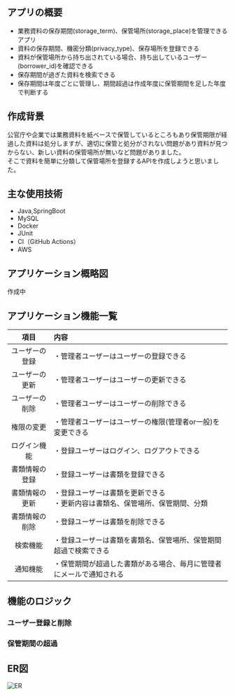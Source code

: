 ## アプリの概要
* 業務資料の保存期間(storage_term)、保管場所(storage_place)を管理できるアプリ
* 資料の保存期間、機密分類(privacy_type)、保存場所を登録できる
* 資料が保管場所から持ち出されている場合、持ち出しているユーザー(borrower_id)を確認できる
* 保存期間が過ぎた資料を検索できる
* 保存期間は年度ごとに管理し、期間超過は作成年度に保管期間を足した年度で判断する

## 作成背景
公官庁や企業では業務資料を紙ベースで保管しているところもあり保管期限が経過した資料は処分しますが、適切に保管と処分がされない問題があり資料が見つからない、新しい資料の保管場所が無いなど問題がありました。<br>
そこで資料を簡単に分類して保管場所を登録するAPIを作成しようと思いました。<br>

## 主な使用技術
* Java,SpringBoot
* MySQL
* Docker
* JUnit
* CI（GitHub Actions）
* AWS

## アプリケーション概略図
作成中

## アプリケーション機能一覧
| 項目 | 内容 |
| :----: | :----------------------- |
| ユーザーの登録 | ・管理者ユーザーはユーザーの登録できる |
| ユーザーの更新 | ・管理者ユーザーはユーザーの更新できる |
| ユーザーの削除 | ・管理者ユーザーはユーザーの削除できる |
| 権限の変更 | ・管理者ユーザーはユーザーの権限(管理者or一般)を変更できる |
| ログイン機能 | ・登録ユーザーはログイン、ログアウトできる |
| 書類情報の登録 | ・登録ユーザーは書類を登録できる |
| 書類情報の更新 | ・登録ユーザーは書類を更新できる<br> ・更新内容は書類名、保管場所、保管期間、分類 |
| 書類情報の削除 | ・登録ユーザーは書類を削除できる　　|
| 検索機能 | ・登録ユーザーは書類を書類名、保管場所、保管期間超過で検索できる |
| 通知機能 | ・保管期間が超過した書類がある場合、毎月に管理者にメールで通知される |

## 機能のロジック
### ユーザー登録と削除

### 保管期間の超過

## ER図
![ER](https://github.com/chie-hira/documents-management-API/assets/148871501/170e2c32-1294-48fa-8361-7b2852249fd4)



